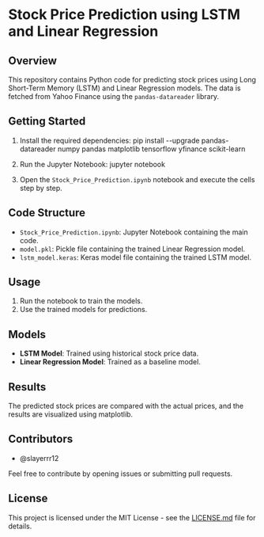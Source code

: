 # Stock Price Prediction using LSTM and Linear Regression

## Overview
This repository contains Python code for predicting stock prices using Long Short-Term Memory (LSTM) and Linear Regression models. The data is fetched from Yahoo Finance using the `pandas-datareader` library.

## Getting Started
1. Install the required dependencies:
pip install --upgrade pandas-datareader numpy pandas matplotlib tensorflow yfinance scikit-learn

2. Run the Jupyter Notebook:
jupyter notebook


3. Open the `Stock_Price_Prediction.ipynb` notebook and execute the cells step by step.

## Code Structure
- `Stock_Price_Prediction.ipynb`: Jupyter Notebook containing the main code.
- `model.pkl`: Pickle file containing the trained Linear Regression model.
- `lstm_model.keras`: Keras model file containing the trained LSTM model.

## Usage
1. Run the notebook to train the models.
2. Use the trained models for predictions.

## Models
- **LSTM Model**: Trained using historical stock price data.
- **Linear Regression Model**: Trained as a baseline model.

## Results
The predicted stock prices are compared with the actual prices, and the results are visualized using matplotlib.

## Contributors
- @slayerrr12

Feel free to contribute by opening issues or submitting pull requests.

## License
This project is licensed under the MIT License - see the [LICENSE.md](LICENSE.md) file for details.




